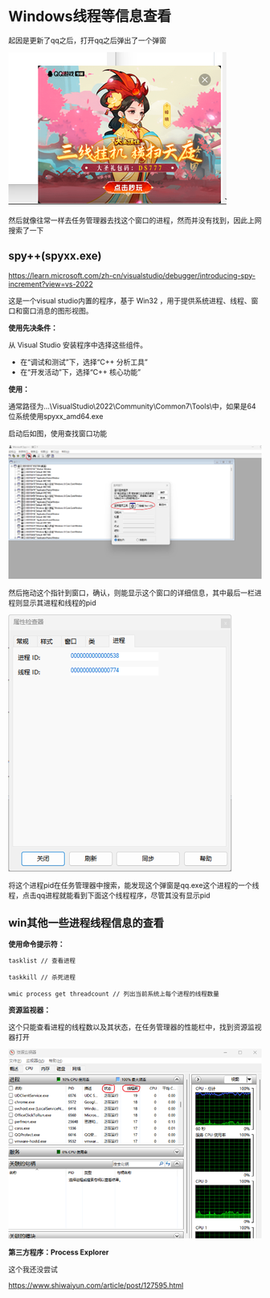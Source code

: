 # Windows线程等信息查看

起因是更新了qq之后，打开qq之后弹出了一个弹窗

![image-20240428214834114](Windows线程等信息查看.assets/image-20240428214834114.png)

然后就像往常一样去任务管理器去找这个窗口的进程，然而并没有找到，因此上网搜索了一下

## spy++(spyxx.exe)

https://learn.microsoft.com/zh-cn/visualstudio/debugger/introducing-spy-increment?view=vs-2022

这是一个visual studio内置的程序，基于 Win32 ，用于提供系统进程、线程、窗口和窗口消息的图形视图。

**使用先决条件：**

从 Visual Studio 安装程序中选择这些组件。

- 在“调试和测试”下，选择“C++ 分析工具”
- 在“开发活动”下，选择“C++ 核心功能”

**使用：**

通常路径为...\VisualStudio\2022\Community\Common7\Tools\中，如果是64位系统使用spyxx_amd64.exe

启动后如图，使用查找窗口功能

![image-20240428223029933](Windows线程等信息查看.assets/image-20240428223029933.png)

然后拖动这个指针到窗口，确认，则能显示这个窗口的详细信息，其中最后一栏进程则显示其进程和线程的pid

![image-20240428223241703](Windows线程等信息查看.assets/image-20240428223241703.png)

将这个进程pid在任务管理器中搜索，能发现这个弹窗是qq.exe这个进程的一个线程，点击qq进程就能看到下面这个线程程序，尽管其没有显示pid

## win其他一些进程线程信息的查看

**使用命令提示符：**

```shell
tasklist // 查看进程

taskkill // 杀死进程

wmic process get threadcount // 列出当前系统上每个进程的线程数量
```

**资源监视器：**

这个只能查看进程的线程数以及其状态，在任务管理器的性能栏中，找到资源监视器打开

![image-20240428224420433](Windows线程等信息查看.assets/image-20240428224420433.png)

**第三方程序：Process Explorer**

这个我还没尝试

https://www.shiwaiyun.com/article/post/127595.html
